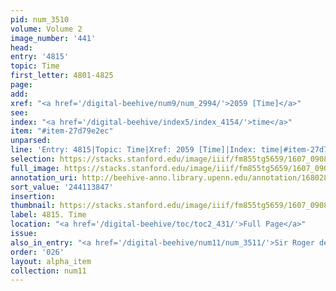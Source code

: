```yaml
---
pid: num_3510
volume: Volume 2
image_number: '441'
head:
entry: '4815'
topic: Time
first_letter: 4801-4825
page:
add:
xref: "<a href='/digital-beehive/num9/num_2994/'>2059 [Time]</a>"
see:
index: "<a href='/digital-beehive/index5/index_4154/'>time</a>"
item: "#item-27d79e2ec"
unparsed:
line: 'Entry: 4815|Topic: Time|Xref: 2059 [Time]|Index: time|#item-27d79e2ec'
selection: https://stacks.stanford.edu/image/iiif/fm855tg5659/1607_0908/582,3847,2858,271/full/0/default.jpg
full_image: https://stacks.stanford.edu/image/iiif/fm855tg5659/1607_0908/full/full/0/default.jpg
annotation_uri: http://beehive-anno.library.upenn.edu/annotation/1680284711057
sort_value: '244113847'
insertion:
thumbnail: https://stacks.stanford.edu/image/iiif/fm855tg5659/1607_0908/582,3847,600,180/250,/0/default.jpg
label: 4815. Time
location: "<a href='/digital-beehive/toc/toc2_431/'>Full Page</a>"
issue:
also_in_entry: "<a href='/digital-beehive/num11/num_3511/'>Sir Roger de Coverly</a>"
order: '026'
layout: alpha_item
collection: num11
---
```

